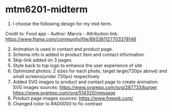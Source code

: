 # mtm6201-midterm

1. I choose the following design for my mid-term.

Credit to:
Food app -
Author: Marvis -
Attribution link:
https://www.figma.com/community/file/893381127703378146

2. Animation is used in contact and product page.
3. Schema info is added in product item and contact information.
4. Skip-link added on 3 pages.
5. Style back to top logo to enhance the user experience of site
6. Optimized photos: 2 sizes for each photo, target large(720px above) and small screens(under 720px) respectively
7. Added SVG images to product and contact page to create animation.
   SVG images sources:
   https://www.svgrepo.com/svg/287733/burger
   https://www.svgrepo.com/svg/514320/message
8. Product page images sources:
   https://www.freepik.com/
9. Changed color to #AD0000 to fix contrast

